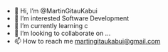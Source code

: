 - 👋 Hi, I’m @MartinGitauKabui
- 👀 I’m interested Software Development
- 🌱 I’m currently learning c
- 💞️ I’m looking to collaborate on ...
- 📫 How to reach me martingitaukabui@gmail.com

<!---
MartinGitauKabui/MartinGitauKabui is a ✨ special ✨ repository because its `README.md` (this file) appears on your GitHub profile.
You can click the Preview link to take a look at your changes.
--->
